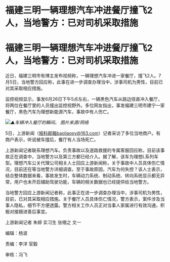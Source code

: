 # 福建三明一辆理想汽车冲进餐厅撞飞2人，当地警方：已对司机采取措施

# 福建三明一辆理想汽车冲进餐厅撞飞2人，当地警方：已对司机采取措施

近日，福建三明市有博主发布视频称，一辆理想汽车冲进一家餐厅，撞飞2人。7月5日，当地警方回应称，此事在进一步调查办理当中，涉事司机为男性，目前已对其采取相应措施。

监控视频显示，事发6月26日下午5点左右，一辆黑色汽车从路边径直冲入餐厅，将两位在餐厅里的人员撞出监控视野外。多位网友指出，事发福建三明市建宁一家餐厅，黑色汽车为理想新能源汽车，事故中有人伤亡。

![](https://inews.gtimg.com/om_bt/OtxeSyNbdD29dTNA27XbeYi4gKQCVO1LTpxLy1znTyJCUAA/1000)_▲车辆冲入餐厅的瞬间。
图片来源/网络_

5日，上游新闻（报料邮箱baoliaosy@163.com）记者采访了多位当地商户。有商户表示，听说被车撞后，餐厅有人当场死亡。

上游新闻记者联系理想汽车。负责事故以及道路救援的专属客服回应称，目前该事故正在调查中，当地警方以及第三方都已经介入。据了解，该车为理想L系列车型。理想汽车公关代理公司相关人士回应上游新闻称，关于事故中人员具体伤亡情况，目前还在等当地警方详细调查。至于事故原因，汽车为何失控？该人士表示，结合整体数据来看，事故发生时，车辆动力系统、制动系统、转向系统显示都无异常，用户也未开启辅助驾驶功能，车辆的相关数据也已经提供给当地警方。

当地警方回应上游新闻记者称，此事正在进一步调查办理当中，涉事司机为男性，目前，已对其采取相应措施。关于餐厅人员具体伤亡情况，警方表示，案件涉及当事人隐私，细节不方便透露。警方相关工作人员正对当事人家属进行有效沟通，积极对接跟进善后事宜。

上游新闻记者 朱婷 实习生 张栩之 文一

编辑：杨波

责编：李洋 官毅

审核：冯飞


